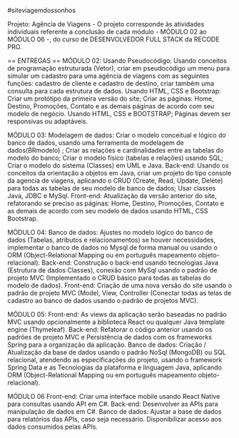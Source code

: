 #siteviagemdossonhos

Projeto: Agência de Viagens -
O projeto corresponde às atividades individuais referente a conclusão de cada módulo - MÓDULO 02 ao MÓDULO 06 -, do curso de DESENVOLVEDOR FULL STACK da RECODE PRO.

== ENTREGAS ==
MÓDULO 02:
Usando Pseudocódigo:
Usando conceitos de programação estruturada (Vetor), criar em pseudocódigo um menu para simular um cadastro para uma agência de viagens com as seguintes funções: cadastro de cliente e cadastro de destino, criar também uma consulta para cada estrutura de dados.
Usando HTML, CSS e Bootstrap:
Criar um protótipo da primeira versão do site;
Criar as páginas: Home, Destino, Promoções, Contato e as demais páginas de acordo com seu modelo de negócio. Usando HTML, CSS e BOOTSTRAP;
Páginas devem ser responsivas ou adaptáveis.

MÓDULO 03:
Modelagem de dados:
Criar o modelo conceitual e lógico do banco de dados, usando uma ferramenta de modelagem de dados(BRmodelo) ;
Criar as relações e cardinalidades entre as tabelas do modelo do banco;
Criar o modelo físico (tabelas e relações) usando SQL;
Criar o modelo do sistema (Classes) em UML e Java.
Back-end:
Usando os conceitos da orientação a objetos em Java, criar um projeto do tipo console da agencia de viagens, aplicando o CRUD (Create, Read, Update, Delete) para todas as tabelas de seu modelo de banco de dados;
Usar classes Java, JDBC e MySql.
Front-end:
Atualização da versão anterior do site, refatorando se preciso as páginas: Home, Destino, Promoções, Contato e as demais de acordo com seu modelo de dados usando HTML, CSS Bootstrap.

MÓDULO 04:
Banco de dados:
Ajustes no modelo lógico do banco de dados (Tabelas, atributos e relacionamentos) se houver necessidades, implementar o banco de dados no Mysql de forma manual ou usando o ORM (Object-Relational Mapping ou em português mapeamento objeto-relacional).
Back-end:
Construção o back-end usando tecnologias Java (Estrutura de dados Classes), conexão com MySql usando o padrão de projeto MVC (Implementado o CRUD básico para todas as tabelas do modelo de dados).
Front-end:
Criação de uma nova versão do site usando o padrão de projeto MVC (Model, View, Controller (Conectar todas as telas de cadastro ao banco de dados usando o padrão de projetos MVC).

MÓDULO 05:
Front-end:
As views da aplicação serão baseadas no padrão MVC usando opcionalmente a biblioteca React ou qualquer Java template engine (Thymeleaf).
Back-end:
Refatorar o código anterior usando os padrões de projeto MVC e Persistência de dados com os frameworks Spring para a organização da aplicação.
Banco de dados:
Criação / Atualização da base de dados usando o padrão NoSql (MongoDB) ou SQL relacional, atendendo as especificações do projeto, usando o framework Spring Data e as Tecnologias da plataforma e linguagem Java, aplicando ORM (Object-Relational Mapping ou em português mapeamento objeto-relacional).

MÓDULO 06
Front-end:
Criar uma interface mobile usando React Native para consultas usando API em C#.
Back-end:
Desenvolver as APIs para manipulação de dados em C#.
Banco de dados:
Ajustar a base de dados para relatórios das APIs, caso seja necessário. Disponibilizar acesso aos dados consumidos pelas APIs.



